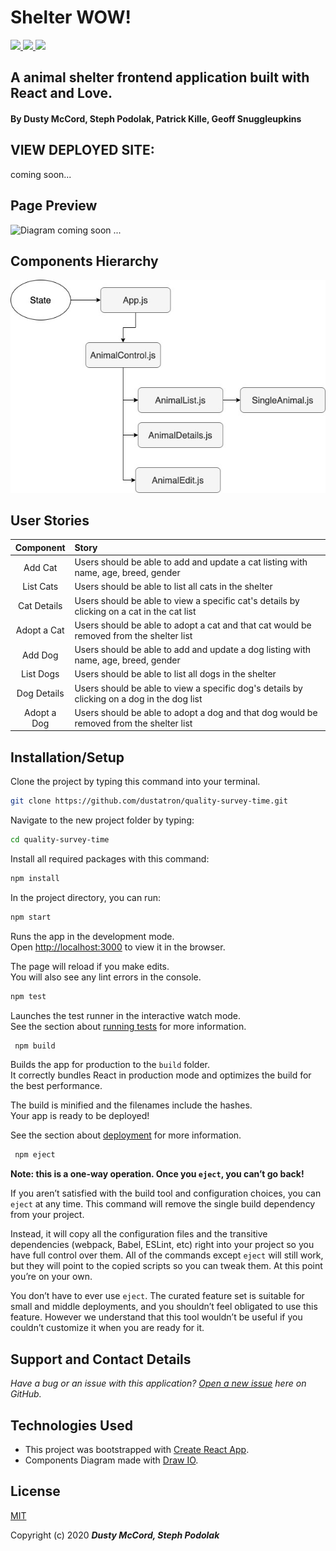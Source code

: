 # Shelter WOW!

<a href='https://github.com/PRKille/ReactAnimalShelter/stargazers'>
  <img src='https://img.shields.io/github/stars/PRKille/ReactAnimalShelter.svg?color=yellow&style=plastic'>
</a>
<a href='https://github.com/PRKille/ReactAnimalShelter/network/members'>
  <img src='https://img.shields.io/github/forks/PRKille/ReactAnimalShelter?color=blueviolet&style=plastic'>
</a>
<a href='https://github.com/PRKille/ReactAnimalShelter/issues'>
  <img src='https://img.shields.io/github/issues/PRKille/ReactAnimalShelter?color=brightgreen&style=plastic'>
</a>

## A animal shelter frontend application built with React and Love.

#### By Dusty McCord, Steph Podolak, Patrick Kille, Geoff Snuggleupkins

## VIEW DEPLOYED SITE: 
coming soon...

## Page Preview

![Diagram](#)
coming soon ...

## Components Hierarchy

![Diagram](./Shelter_WOW_.jpeg) 


## User Stories


|Component|Story|
|:---:|:---|
| Add Cat| Users should be able to add and update a cat listing with name, age, breed, gender |
| List Cats | Users should be able to list all cats in the shelter |
| Cat Details | Users should be able to view a specific cat's details by clicking on a cat in the cat list |
| Adopt a Cat | Users should be able to adopt a cat and that cat would be removed from the shelter list |
| Add Dog | Users should be able to add and update a dog listing with name, age, breed, gender |
| List Dogs | Users should be able to list all dogs in the shelter |
| Dog Details | Users should be able to view a specific dog's details by clicking on a dog in the dog list |
| Adopt a Dog | Users should be able to adopt a dog and that dog would be removed from the shelter list |

## Installation/Setup

Clone the project by typing this command into your terminal.
```sh
git clone https://github.com/dustatron/quality-survey-time.git
```

Navigate to the new project folder by typing:
```sh
cd quality-survey-time
```

Install all required packages with this command:
```sh
npm install
```

In the project directory, you can run: 

 ```sh
 npm start
```
Runs the app in the development mode.<br />
Open [http://localhost:3000](http://localhost:3000) to view it in the browser.

The page will reload if you make edits.<br />
You will also see any lint errors in the console.

 ```sh
 npm test
```
Launches the test runner in the interactive watch mode.<br />
See the section about [running tests](https://facebook.github.io/create-react-app/docs/running-tests) for more information.

 ```sh
  npm build
 ```

Builds the app for production to the `build` folder.<br />
It correctly bundles React in production mode and optimizes the build for the best performance.

The build is minified and the filenames include the hashes.<br />
Your app is ready to be deployed!

See the section about [deployment](https://facebook.github.io/create-react-app/docs/deployment) for more information.

 ```sh
  npm eject
 ```
**Note: this is a one-way operation. Once you `eject`, you can’t go back!**

If you aren’t satisfied with the build tool and configuration choices, you can `eject` at any time. This command will remove the single build dependency from your project.

Instead, it will copy all the configuration files and the transitive dependencies (webpack, Babel, ESLint, etc) right into your project so you have full control over them. All of the commands except `eject` will still work, but they will point to the copied scripts so you can tweak them. At this point you’re on your own.

You don’t have to ever use `eject`. The curated feature set is suitable for small and middle deployments, and you shouldn’t feel obligated to use this feature. However we understand that this tool wouldn’t be useful if you couldn’t customize it when you are ready for it.

## Support and Contact Details
_Have a bug or an issue with this application? [Open a new issue](https://github.com/dustatron/quality-survey-time/issues) here on GitHub._

## Technologies Used
* This project was bootstrapped with [Create React App](https://github.com/facebook/create-react-app).
* Components Diagram made with [Draw IO](https://draw.io/).

## License
[MIT](https://choosealicense.com/licenses/mit/)

Copyright (c) 2020 **_Dusty McCord, Steph Podolak_**